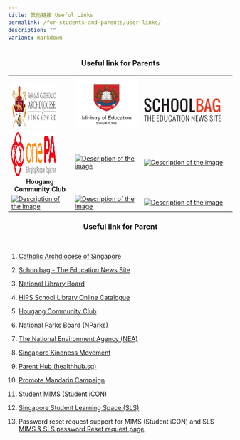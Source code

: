 ```yaml
---
title: 其他链接 Useful Links
permalink: /for-students-and-parents/user-links/
description: ""
variant: markdown
---
```

### <center>Useful link for Parents</center>


<table> <tbody><tr> <td><br><a target="_blank" href="https://www.catholic.sg/#"><img height="100" width="100" src="/images/Useful%20Link/Archdiocese_coat_of_arms_tight_crop_280.png"></a></td>
<td><a target="\_blank" href="https://moe.gov.sg"><img style="width=&quot;80%&quot;" src="/images/Useful%20Link/MOE_logo.png"></a></td>
<td><br><br><a target="_blank" href="https://www.schoolbag.edu.sg/"><img height="90%" width="90%" src="/images/Useful%20Link/School_Bag.png"></a></td>
</tr> <tr> <td><a target="_blank" href="https://www.onepa.gov.sg/cc/hougang-cc/"><img height="100" width="100" src="/images/Useful%20Link/PA.png"></a><br><center><strong>Hougang Community Club</strong></center></td>
<td><a target="\_blank" href="https://example.com"><img height="100" width="100" alt="Description of the image" src="image.jpg"></a></td> <td><a target="\_blank" href="https://example.com"><img height="100" width="100" alt="Description of the image" src="image.jpg"></a></td>
</tr> <tr> <td><a target="\_blank" href="https://example.com"><img height="100" width="100" alt="Description of the image" src="image.jpg"></a></td>
<td><a target="\_blank" href="https://example.com"><img height="100" width="100" alt="Description of the image" src="image.jpg"></a></td>
<td><a target="\_blank" href="https://example.com"><img height="100" width="100" alt="Description of the image" src="image.jpg"></a></td></tr> </tbody></table>






### <center>Useful link for Parent</center> 

<br>

1.   <p><a target="_blank" href="https://www.catholic.sg/#">Catholic Archdiocese of Singapore</a></p><p></p>
2. <p><a target="_blank" href="https://www.schoolbag.edu.sg/">Schoolbag - The Education News Site</a></p>
3. <p><a target="_blank" href="https://www.nlb.gov.sg/main/home">National Library Board</a></p>
4. <p><a target="_blank" href="https://schoolibrary.moe.edu.sg/holyinnocentspri">HIPS School Library Online Catalogue</a></p>
5. <p><a target="_blank" href="https://www.onepa.gov.sg/cc/hougang-cc/">Hougang Community Club</a></p>
6. <p><a target="_blank" href="https://www.nparks.gov.sg/">National Parks Board (NParks)</a></p>
7. <p><a target="_blank" href="https://www.nea.gov.sg/">The National Environment Agency (NEA)</a></p>
8. <p><a target="_blank" href="https://www.kindness.sg/">Singapore Kindness Movement</a></p>
9. <p><a target="_blank" href="https://www.healthhub.sg/programmes/183/parent-hub">Parent Hub (healthhub.sg)</a></p>
10. <p><a target="_blank" href="https://www.languagecouncils.sg/mandarin/en">Promote Mandarin Campaign</a></p>
11. <p><a target="_blank" href="https://workspace.google.com/dashboard">Student MIMS (Student iCON)</a></p>
12. <p><a target="_blank" href="https://vle.learning.moe.edu.sg/login">Singapore Student Learning Space (SLS)</a></p>
13.  Password reset request support for MIMS (Student iCON) and SLS 
			 <br> <a target="_blank" href="https://go.gov.sg/hips-student-icon-reset">MIMS &amp; SLS password Reset request page</a>